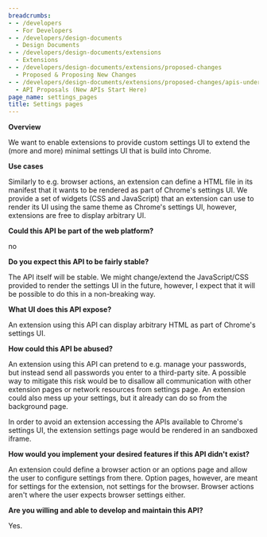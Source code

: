 ```yaml
---
breadcrumbs:
- - /developers
  - For Developers
- - /developers/design-documents
  - Design Documents
- - /developers/design-documents/extensions
  - Extensions
- - /developers/design-documents/extensions/proposed-changes
  - Proposed & Proposing New Changes
- - /developers/design-documents/extensions/proposed-changes/apis-under-development
  - API Proposals (New APIs Start Here)
page_name: settings_pages
title: Settings pages
---
```


**Overview**

We want to enable extensions to provide custom settings UI to extend the (more
and more) minimal settings UI that is build into Chrome.

**Use cases**

Similarly to e.g. browser actions, an extension can define a HTML file in its
manifest that it wants to be rendered as part of Chrome's settings UI. We
provide a set of widgets (CSS and JavaScript) that an extension can use to
render its UI using the same theme as Chrome's settings UI, however, extensions
are free to display arbitrary UI.

**Could this API be part of the web platform?**

no

**Do you expect this API to be fairly stable?**

The API itself will be stable. We might change/extend the JavaScript/CSS
provided to render the settings UI in the future, however, I expect that it will
be possible to do this in a non-breaking way.

**What UI does this API expose?**

An extension using this API can display arbitrary HTML as part of Chrome's
settings UI.

**How could this API be abused?**

An extension using this API can pretend to e.g. manage your passwords, but
instead send all passwords you enter to a third-party site. A possible way to
mitigate this risk would be to disallow all communication with other extension
pages or network resources from settings page. An extension could also mess up
your settings, but it already can do so from the background page.

In order to avoid an extension accessing the APIs available to Chrome's settings
UI, the extension settings page would be rendered in an sandboxed iframe.

**How would you implement your desired features if this API didn't exist?**

An extension could define a browser action or an options page and allow the user
to configure settings from there. Option pages, however, are meant for settings
for the extension, not settings for the browser. Browser actions aren't where
the user expects browser settings either.

**Are you willing and able to develop and maintain this API?**

Yes.
